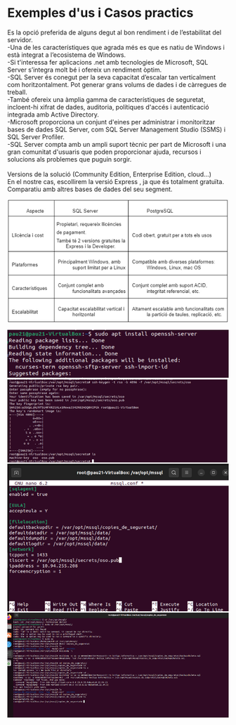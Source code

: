 # Exemples d'us i Casos practics
Es la opció preferida de alguns degut al bon rendiment i de l’estabilitat del servidor.
<br>
-Una de les característiques que agrada més es que es natiu de Windows i està integrat a l’ecosistema de Windows. <br>
-Si t'interessa fer aplicacions .net amb tecnologies de Microsoft, SQL Server s’integra molt bé i ofereix un rendiment òptim. <br>
-SQL Server és conegut per la seva capacitat d’escalar tan verticalment com horitzontalment. Pot generar grans volums de dades i de càrregues de treball. <br>
-També ofereix una àmplia gamma de característiques de seguretat, incloent-hi xifrat de dades, auditoria, polítiques d'accés i autenticació integrada amb Active Directory. <br>
-Microsoft proporciona un conjunt d'eines per administrar i monitoritzar bases de dades SQL Server, com SQL Server Management Studio (SSMS) i SQL Server Profiler. <br>
-SQL Server compta amb un ampli suport tècnic per part de Microsoft i una gran comunitat d'usuaris que poden proporcionar ajuda, recursos i solucions als problemes que puguin sorgir. <br>
<br>
Versions de la solució (Community Edition, Enterprise Edition, cloud...) <br>
En el nostre cas, escollirem la versió Express , ja que és totalment gratuïta.
Comparatiu amb altres bases de dades del seu segment.

![Imatge_Taula](Imatges/Taula.png)


![Estoyhastaloshuevos](Imatges/a1.png)
![Estoyhastaloshuevos2](Imatges/a2.png)
![Estoyhastaloshuevos3](Imatges/a3.png)
![Estoyhastaloshuevos4](Imatges/a4.png)
